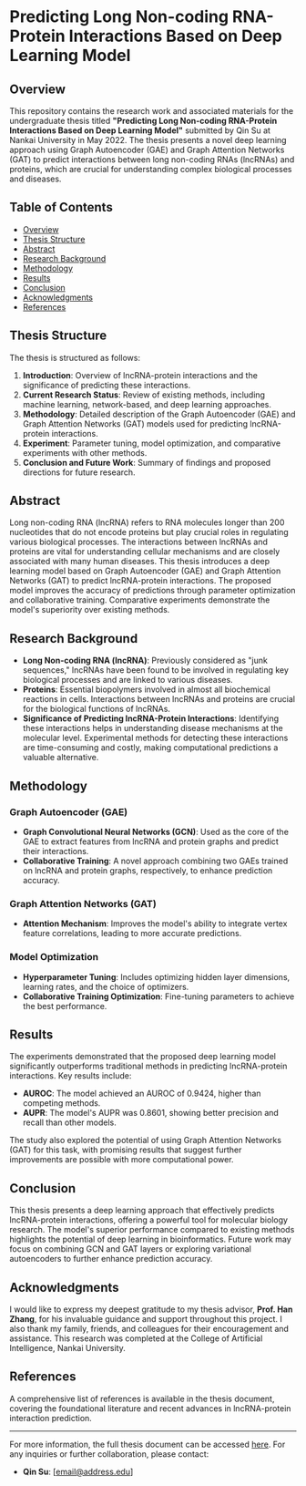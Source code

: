 # Predicting Long Non-coding RNA-Protein Interactions Based on Deep Learning Model

## Overview

This repository contains the research work and associated materials for the undergraduate thesis titled **"Predicting Long Non-coding RNA-Protein Interactions Based on Deep Learning Model"** submitted by Qin Su at Nankai University in May 2022. The thesis presents a novel deep learning approach using Graph Autoencoder (GAE) and Graph Attention Networks (GAT) to predict interactions between long non-coding RNAs (lncRNAs) and proteins, which are crucial for understanding complex biological processes and diseases.

## Table of Contents

- [Overview](#overview)
- [Thesis Structure](#thesis-structure)
- [Abstract](#abstract)
- [Research Background](#research-background)
- [Methodology](#methodology)
- [Results](#results)
- [Conclusion](#conclusion)
- [Acknowledgments](#acknowledgments)
- [References](#references)

## Thesis Structure

The thesis is structured as follows:

1. **Introduction**: Overview of lncRNA-protein interactions and the significance of predicting these interactions.
2. **Current Research Status**: Review of existing methods, including machine learning, network-based, and deep learning approaches.
3. **Methodology**: Detailed description of the Graph Autoencoder (GAE) and Graph Attention Networks (GAT) models used for predicting lncRNA-protein interactions.
4. **Experiment**: Parameter tuning, model optimization, and comparative experiments with other methods.
5. **Conclusion and Future Work**: Summary of findings and proposed directions for future research.

## Abstract

Long non-coding RNA (lncRNA) refers to RNA molecules longer than 200 nucleotides that do not encode proteins but play crucial roles in regulating various biological processes. The interactions between lncRNAs and proteins are vital for understanding cellular mechanisms and are closely associated with many human diseases. This thesis introduces a deep learning model based on Graph Autoencoder (GAE) and Graph Attention Networks (GAT) to predict lncRNA-protein interactions. The proposed model improves the accuracy of predictions through parameter optimization and collaborative training. Comparative experiments demonstrate the model's superiority over existing methods.

## Research Background

- **Long Non-coding RNA (lncRNA)**: Previously considered as "junk sequences," lncRNAs have been found to be involved in regulating key biological processes and are linked to various diseases.
- **Proteins**: Essential biopolymers involved in almost all biochemical reactions in cells. Interactions between lncRNAs and proteins are crucial for the biological functions of lncRNAs.
- **Significance of Predicting lncRNA-Protein Interactions**: Identifying these interactions helps in understanding disease mechanisms at the molecular level. Experimental methods for detecting these interactions are time-consuming and costly, making computational predictions a valuable alternative.

## Methodology

### Graph Autoencoder (GAE)
- **Graph Convolutional Neural Networks (GCN)**: Used as the core of the GAE to extract features from lncRNA and protein graphs and predict their interactions.
- **Collaborative Training**: A novel approach combining two GAEs trained on lncRNA and protein graphs, respectively, to enhance prediction accuracy.

### Graph Attention Networks (GAT)
- **Attention Mechanism**: Improves the model's ability to integrate vertex feature correlations, leading to more accurate predictions.

### Model Optimization
- **Hyperparameter Tuning**: Includes optimizing hidden layer dimensions, learning rates, and the choice of optimizers.
- **Collaborative Training Optimization**: Fine-tuning parameters to achieve the best performance.

## Results

The experiments demonstrated that the proposed deep learning model significantly outperforms traditional methods in predicting lncRNA-protein interactions. Key results include:

- **AUROC**: The model achieved an AUROC of 0.9424, higher than competing methods.
- **AUPR**: The model's AUPR was 0.8601, showing better precision and recall than other models.

The study also explored the potential of using Graph Attention Networks (GAT) for this task, with promising results that suggest further improvements are possible with more computational power.

## Conclusion

This thesis presents a deep learning approach that effectively predicts lncRNA-protein interactions, offering a powerful tool for molecular biology research. The model's superior performance compared to existing methods highlights the potential of deep learning in bioinformatics. Future work may focus on combining GCN and GAT layers or exploring variational autoencoders to further enhance prediction accuracy.

## Acknowledgments

I would like to express my deepest gratitude to my thesis advisor, **Prof. Han Zhang**, for his invaluable guidance and support throughout this project. I also thank my family, friends, and colleagues for their encouragement and assistance. This research was completed at the College of Artificial Intelligence, Nankai University.

## References

A comprehensive list of references is available in the thesis document, covering the foundational literature and recent advances in lncRNA-protein interaction prediction.

---

For more information, the full thesis document can be accessed [here](link-to-thesis-document). For any inquiries or further collaboration, please contact:

- **Qin Su**: [email@address.edu]
